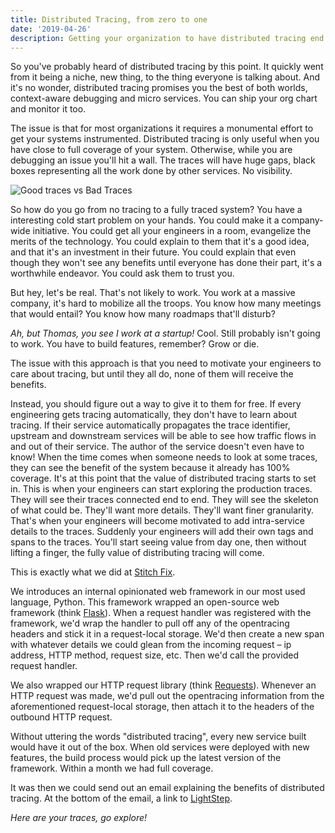```yaml
---
title: Distributed Tracing, from zero to one
date: '2019-04-26'
description: Getting your organization to have distributed tracing end to end.
---
```

So you've probably heard of distributed tracing by this point.
It quickly went from it being a niche, new thing, to the thing everyone is talking about.
And it's no wonder, distributed tracing promises you the best of both worlds, context-aware debugging and micro services.
You can ship your org chart and monitor it too.

The issue is that for most organizations it requires a monumental effort to get your systems instrumented.
Distributed tracing is only useful when you have close to full coverage of your system.
Otherwise, while you are debugging an issue you'll hit a wall.
The traces will have huge gaps, black boxes representing all the work done by other services.
No visibility.

![Good traces vs Bad Traces](./traces.png)

So how do you go from no tracing to a fully traced system?
You have a interesting cold start problem on your hands.
You could make it a company-wide initiative.
You could get all your engineers in a room, evangelize the merits of the technology.
You could explain to them that it's a good idea, and that it's an investment in their future.
You could explain that even though they won't see any benefits until everyone has done their part, it's a worthwhile endeavor.
You could ask them to trust you.

But hey, let's be real.
That's not likely to work.
You work at a massive company, it's hard to mobilize all the troops.
You know how many meetings that would entail?
You know how many roadmaps that'll disturb?

*Ah, but Thomas, you see I work at a startup!* Cool.
Still probably isn't going to work.
You have to build features, remember?
Grow or die.

The issue with this approach is that you need to motivate your engineers to care about tracing, but until they all do, none of them will receive the benefits.

Instead, you should figure out a way to give it to them for free.
If every engineering gets tracing automatically, they don't have to learn about tracing.
If their service automatically propagates the trace identifier, upstream and downstream services will be able to see how traffic flows in and out of their service.
The author of the service doesn't even have to know!
When the time comes when someone needs to look at some traces, they can see the benefit of the system because it already has 100% coverage.
It's at this point that the value of distributed tracing starts to set in.
This is when your engineers can start exploring the production traces.
They will see their traces connected end to end.
They will see the skeleton of what could be.
They'll want more details.
They'll want finer granularity.
That's when your engineers will become motivated to add intra-service details to the traces.
Suddenly your engineers will add their own tags and spans to the traces.
You'll start seeing value from day one, then without lifting a finger, the fully value of distributing tracing will come.

This is exactly what we did at [Stitch Fix](https://twitter.com/stitchfix_algo).

We introduces an internal opinionated web framework in our most used language, Python.
This framework wrapped an open-source web framework (think [Flask](http://flask.pocoo.org)).
When a request handler was registered with the framework, we'd wrap the handler to pull off any of the opentracing headers and stick it in a request-local storage.
We'd then create a new span with whatever details we could glean from the incoming request – ip address, HTTP method, request size, etc.
Then we'd call the provided request handler.

We also wrapped our HTTP request library (think [Requests](http://docs.python-requests.org/en/master/)).
Whenever an HTTP request was made, we'd pull out the opentracing information from the aforementioned request-local storage, then attach it to the headers of the outbound HTTP request.

Without uttering the words "distributed tracing", every new service built would have it out of the box.
When old services were deployed with new features, the build process would pick up the latest version of the framework.
Within a month we had full coverage.

It was then we could send out an email explaining the benefits of distributed tracing.
At the bottom of the email, a link to [LightStep](https://lightstep.com).

*Here are your traces, go explore!*
